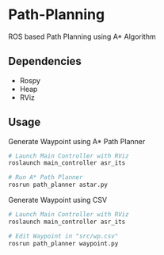 # Path-Planning
ROS based Path Planning using A* Algorithm

## Dependencies
- Rospy
- Heap
- RViz

## Usage
Generate Waypoint using A* Path Planner
```bash
# Launch Main Controller with RViz
roslaunch main_controller asr_its

# Run A* Path Planner
rosrun path_planner astar.py
```
Generate Waypoint using CSV
```bash
# Launch Main Controller with RViz
roslaunch main_controller asr_its

# Edit Waypoint in "src/wp.csv"
rosrun path_planner waypoint.py
```
